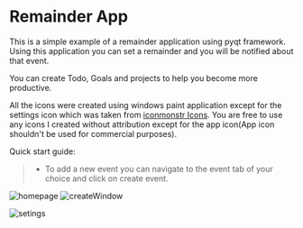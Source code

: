 # Remainder App

This is a simple example of a remainder application using pyqt framework. Using this application you can set a remainder and you will be notified about that event.

You can create Todo, Goals and projects to help you become more productive. 

All the icons were created using windows paint application except for the settings icon which was taken from [iconmonstr Icons](https://iconmonstr.com/?s=settings). 
You are free to use any icons I created without attribution except for the app icon(App icon shouldn't be used for commercial purposes).

Quick start guide:

> * To add a new event you can navigate to the event tab of your choice and click on create event.

![homepage](https://user-images.githubusercontent.com/64060109/115189544-3ec57080-a104-11eb-9bfc-33d9c848dfb3.jpg)
![createWindow](https://user-images.githubusercontent.com/64060109/115190602-ea22f500-a105-11eb-8ec6-44b9c27af8f6.jpg)

![setings](https://user-images.githubusercontent.com/64060109/115189801-b72c3180-a104-11eb-9943-911b76885edb.jpg)
